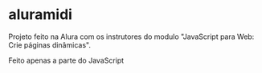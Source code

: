 # aluramidi
<p>Projeto feito na Alura com os instrutores do modulo "JavaScript para Web: Crie páginas dinâmicas".</p>
<p>Feito apenas a parte do JavaScript</p>
